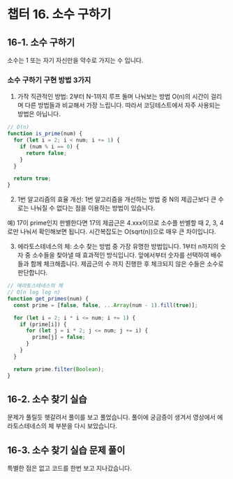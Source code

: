 # 챕터 16. 소수 구하기

## 16-1. 소수 구하기

소수는 1 또는 자기 자신만을 약수로 가지는 수 입니다.

### 소수 구하기 구현 방법 3가지

1. 가작 직관적인 방법: 2부터 N-1까지 루프 돌며 나눠보는 방법 O(n)의 시간이 걸리며 다른 방법들과 비교해서 가장 느립니다. 따라서 코딩테스트에서 자주 사용되는 방법은 아닙니다.

```javascript
// O(n)
function is_prime(num) {
  for (let i = 2; i < num; i += 1) {
    if (num % i == 0) {
      return false;
    }
  }

  return true;
}
```

2. 1번 알고리즘의 효율 개선: 1번 알고리즘을 개선하는 방법 중 N의 제곱근보다 큰 수로는 나눠질 수 없다는 점을 이용하는 방법이 있습니다.

예) 17이 prime인지 판별한다면 17의 제곱근은 4.xxx이므로 소수플 반별할 때 2, 3, 4로만 나눠서 확인해보면 됩니다. 시간복잡도는 O(sqrt(n))으로 매우 큰 차이입니다.

3. 에라토스테네스의 체: 소수 찾는 방법 중 가장 유명한 방법입니다. 1부터 n까지의 숫자 중 소수들을 찾아낼 때 효과적인 방식입니다. 앞에서부터 숫자를 선택하여 배수들과 함께 체크해줍니다. 제곱근의 수 까지 진행한 후 체크되지 않은 수들은 소수로 판단합니다.

```javascript
// 에라토스테네스의 체
// O(n log log n)
function get_primes(num) {
  const prime = [false, false, ...Array(num - 1).fill(true)];

  for (let i = 2; i * i <= num; i += 1) {
    if (prime[i]) {
      for (let j = i * 2; j <= num; j += i) {
        prime[j] = false;
      }
    }
  }

  return prime.filter(Boolean);
}
```

## 16-2. 소수 찾기 실습

문제가 풀릴듯 헷갈려서 풀이를 보고 풀었습니다. 풀이에 궁금증이 생겨서 영상에서 에라토스테네스의 체 부분을 다시 보았습니다.

## 16-3. 소수 찾기 실습 문제 풀이

특별한 점은 없고 코드를 한번 보고 지나갔습니다.
